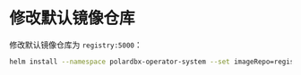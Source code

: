 修改默认镜像仓库
========
修改默认镜像仓库为 `registry:5000`：

```bash
helm install --namespace polardbx-operator-system --set imageRepo=registry:5000 polardbx-operator polardbx/polardbx-operator
```
